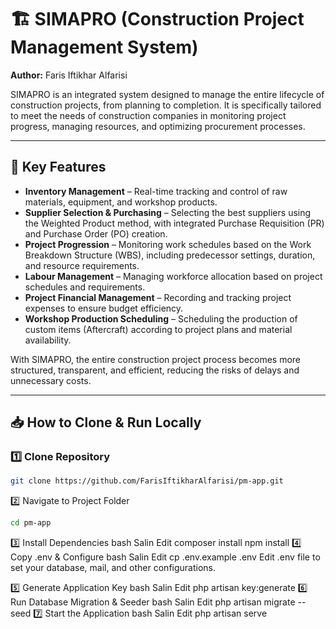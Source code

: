 # 🏗️ SIMAPRO (Construction Project Management System)

**Author:** Faris Iftikhar Alfarisi  

SIMAPRO is an integrated system designed to manage the entire lifecycle of construction projects, from planning to completion. It is specifically tailored to meet the needs of construction companies in monitoring project progress, managing resources, and optimizing procurement processes.

---

## 🚀 Key Features
- **Inventory Management** – Real-time tracking and control of raw materials, equipment, and workshop products.
- **Supplier Selection & Purchasing** – Selecting the best suppliers using the Weighted Product method, with integrated Purchase Requisition (PR) and Purchase Order (PO) creation.
- **Project Progression** – Monitoring work schedules based on the Work Breakdown Structure (WBS), including predecessor settings, duration, and resource requirements.
- **Labour Management** – Managing workforce allocation based on project schedules and requirements.
- **Project Financial Management** – Recording and tracking project expenses to ensure budget efficiency.
- **Workshop Production Scheduling** – Scheduling the production of custom items (Aftercraft) according to project plans and material availability.

With SIMAPRO, the entire construction project process becomes more structured, transparent, and efficient, reducing the risks of delays and unnecessary costs.

---

## 📥 How to Clone & Run Locally

### 1️⃣ Clone Repository
```bash
git clone https://github.com/FarisIftikharAlfarisi/pm-app.git
```

2️⃣ Navigate to Project Folder
```bash
cd pm-app
```
3️⃣ Install Dependencies
bash
Salin
Edit
composer install
npm install
4️⃣ Copy .env & Configure
bash
Salin
Edit
cp .env.example .env
Edit .env file to set your database, mail, and other configurations.

5️⃣ Generate Application Key
bash
Salin
Edit
php artisan key:generate
6️⃣ Run Database Migration & Seeder
bash
Salin
Edit
php artisan migrate --seed
7️⃣ Start the Application
bash
Salin
Edit
php artisan serve
```
